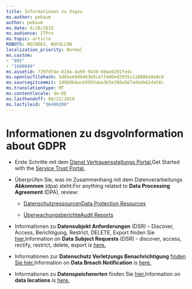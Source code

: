 ```yaml
---
title: Informationen zu dsgvo
ms.author: pebaum
author: pebaum
ms.date: 6/28/2018
ms.audience: ITPro
ms.topic: article
ROBOTS: NOINDEX, NOFOLLOW
localization_priority: Normal
ms.custom:
- "891"
- "1600049"
ms.assetid: 729fdf4e-810a-4a99-9438-60ae8291fe4c
ms.openlocfilehash: 5d65ee9d648360c47f400ed2935c118086e8e0c8
ms.sourcegitcommit: 1d98db8acb9959aba3b5e308a567ade6b62da56c
ms.translationtype: MT
ms.contentlocale: de-DE
ms.lasthandoff: 08/22/2019
ms.locfileid: "36499206"
---
```

# <a name="information-about-gdpr"></a><span data-ttu-id="d88fa-102">Informationen zu dsgvo</span><span class="sxs-lookup"><span data-stu-id="d88fa-102">Information about GDPR</span></span>

- <span data-ttu-id="d88fa-103">Erste Schritte mit dem [Dienst Vertrauensstellungs Portal.](https://servicetrust.microsoft.com/ViewPage/GDPRGetStarted)</span><span class="sxs-lookup"><span data-stu-id="d88fa-103">Get Started with the [Service Trust Portal.](https://servicetrust.microsoft.com/ViewPage/GDPRGetStarted)</span></span>

- <span data-ttu-id="d88fa-104">Überprüfen Sie, was im Zusammenhang mit dem Datenverarbeitungs **Abkommen** (dpa) steht:</span><span class="sxs-lookup"><span data-stu-id="d88fa-104">For anything related to **Data Processing Agreement** (DPA), review:</span></span>

  - [<span data-ttu-id="d88fa-105">Datenschutzressourcen</span><span class="sxs-lookup"><span data-stu-id="d88fa-105">Data Protection Resources</span></span>](https://servicetrust.microsoft.com/ViewPage/TrustDocuments)

  - [<span data-ttu-id="d88fa-106">Überwachungsberichte</span><span class="sxs-lookup"><span data-stu-id="d88fa-106">Audit Reports</span></span>](https://servicetrust.microsoft.com/ViewPage/MSComplianceGuide)

- <span data-ttu-id="d88fa-107">Informationen zu **Datensubjekt Anforderungen** (DSR) – Discover, Access, Berichtigung, Restrict, DELETE, Export finden Sie [hier.](https://docs.microsoft.com/microsoft-365/compliance/gdpr-dsr-office365)</span><span class="sxs-lookup"><span data-stu-id="d88fa-107">Information on **Data Subject Requests** (DSR) - discover, access, rectify, restrict, delete, export is [here.](https://docs.microsoft.com/microsoft-365/compliance/gdpr-dsr-office365)</span></span>

- <span data-ttu-id="d88fa-108">Informationen zur **Datenschutz Verletzungs Benachrichtigung** [finden Sie hier.](https://servicetrust.microsoft.com/ViewPage/GDPRBreach)</span><span class="sxs-lookup"><span data-stu-id="d88fa-108">Information on **Data Breach Notification** is [here.](https://servicetrust.microsoft.com/ViewPage/GDPRBreach)</span></span>

- <span data-ttu-id="d88fa-109">Informationen zu **Datenspeicherorten** finden Sie [hier.](https://products.office.com/where-is-your-data-located?ms.officeurl=datamaps&amp;geo=All#All)</span><span class="sxs-lookup"><span data-stu-id="d88fa-109">Information on **data locations** is [here.](https://products.office.com/where-is-your-data-located?ms.officeurl=datamaps&amp;geo=All#All)</span></span>
